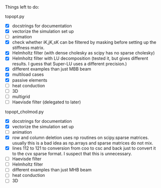 Things left to do:

topopt.py
- [x] docstrings for documentation
- [x] vectorize the simulation set up
- [ ] animation
- [x] check whether iK,jK,sK can be filtered by masking before setting up the
      stiffness matrix.
- [x] Helmholtz filter (with dense cholesky as scipy has no sparse cholesky)
- [x] Helmholtz filter with LU decomposition (tested it, but gives different
      results. I guess that Super-LU uses a different precision.)
- [x] different examples than just MBB beam
- [x] multiload cases
- [x] passive elements
- [ ] heat conduction
- [ ] 3D
- [ ] multigrid
- [ ] Haevisde filter (delegated to later)

topopt_cholmod.py
- [x] docstrings for documentation
- [x] vectorize the simulation set up
- [ ] animation
- [x] row and column deletion uses np routines on scipy.sparse matrices.
      usually this is a bad idea as np.arrays and sparse matrices do not mix.
- [x] lines 112 to 121 to conversion from coo to csc and back just to convert 
      it to the cvx sparse format. I suspect that this is unnecessary.
- [ ] Haevisde filter
- [ ] Helmholtz filter 
- [ ] different examples than just MHB beam
- [ ] heat conduction
- [ ] 3D